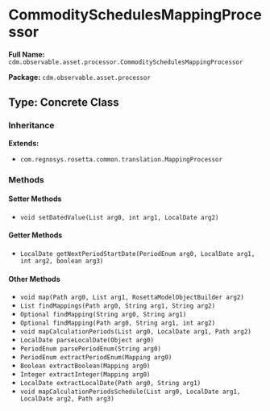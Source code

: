 # CommoditySchedulesMappingProcessor

**Full Name:** `cdm.observable.asset.processor.CommoditySchedulesMappingProcessor`

**Package:** `cdm.observable.asset.processor`

## Type: Concrete Class

### Inheritance

**Extends:**
- `com.regnosys.rosetta.common.translation.MappingProcessor`

### Methods

#### Setter Methods

- `void setDatedValue(List arg0, int arg1, LocalDate arg2)`

#### Getter Methods

- `LocalDate getNextPeriodStartDate(PeriodEnum arg0, LocalDate arg1, int arg2, boolean arg3)`

#### Other Methods

- `void map(Path arg0, List arg1, RosettaModelObjectBuilder arg2)`
- `List findMappings(Path arg0, String arg1, String arg2)`
- `Optional findMapping(String arg0, String arg1)`
- `Optional findMapping(Path arg0, String arg1, int arg2)`
- `void mapCalculationPeriods(List arg0, LocalDate arg1, Path arg2)`
- `LocalDate parseLocalDate(Object arg0)`
- `PeriodEnum parsePeriodEnum(String arg0)`
- `PeriodEnum extractPeriodEnum(Mapping arg0)`
- `Boolean extractBoolean(Mapping arg0)`
- `Integer extractInteger(Mapping arg0)`
- `LocalDate extractLocalDate(Path arg0, String arg1)`
- `void mapCalculationPeriodsSchedule(List arg0, LocalDate arg1, LocalDate arg2, Path arg3)`

